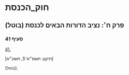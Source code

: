 # חוק_הכנסת

## פרק ח׳: נציב הדורות הבאים לכנסת (בוטל)

### סעיף 41

[41.](https://he.wikisource.org/wiki/חוק_הכנסת#סעיף_41)

[תיקון: תשס״א־5, תשע״א]

(בוטל).